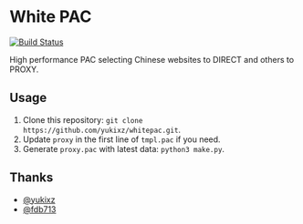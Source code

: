# White PAC
[![Build Status](https://travis-ci.org/Constaline/whitepac.svg?branch=master)](https://travis-ci.org/Constaline/whitepac)

High performance PAC selecting Chinese websites to DIRECT and others to PROXY.


## Usage
1. Clone this repository: `git clone https://github.com/yukixz/whitepac.git`.
2. Update `proxy` in the first line of `tmpl.pac` if you need.
3. Generate `proxy.pac` with latest data: `python3 make.py`.


## Thanks
* [@yukixz](https://github.com/yukixz)
* [@fdb713](https://github.com/fdb713)
